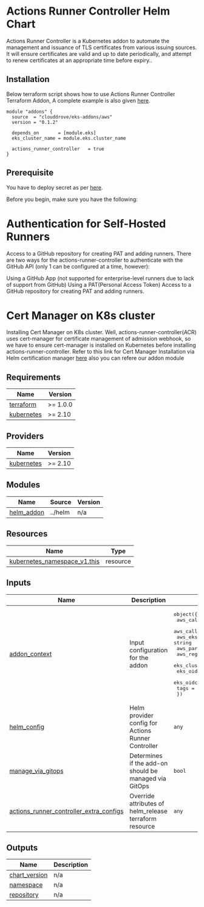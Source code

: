 # Actions Runner Controller Helm Chart

Actions Runner Controller is a Kubernetes addon to automate the management and issuance of TLS certificates from various issuing sources.
It will ensure certificates are valid and up to date periodically, and attempt to renew certificates at an appropriate time before expiry..

## Installation
Below terraform script shows how to use Actions Runner Controller Terraform Addon, A complete example is also given [here](https://github.com/clouddrove/terraform-helm-eks-addons/blob/master/_examples/complete/main.tf).
```hcl
module "addons" {
  source  = "clouddrove/eks-addons/aws"
  version = "0.1.2"
  
  depends_on       = [module.eks]
  eks_cluster_name = module.eks.cluster_name

  actions_runner_controller   = true
}
```
## Prerequisite
You have to deploy secret as per [here](https://github.com/clouddrove/terraform-helm-eks-addons/blob/master/_examples/complete/main.tf).

Before you begin, make sure you have the following:

# Authentication for Self-Hosted Runners
Access to a GitHub repository for creating PAT and adding runners.
There are two ways for the actions-runner-controller to authenticate with the GitHub API (only 1 can be configured at a time, however):

Using a GitHub App (not supported for enterprise-level runners due to lack of support from GitHub)
Using a PAT(Personal Access Token)
Access to a GitHub repository for creating PAT and adding runners.
# Cert Manager on K8s cluster
Installing Cert Manager on K8s cluster.
Well, actions-runner-controller(ACR) uses cert-manager for certificate management of admission webhook, so we have to ensure cert-manager is installed on Kubernetes before installing actions-runner-controller.
Refer to this link for Cert Manager Installation via Helm
certification manager [here](https://artifacthub.io/packages/helm/cert-manager/cert-manager) also you can refere our addon module

<!-- BEGINNING OF PRE-COMMIT-TERRAFORM DOCS HOOK -->
## Requirements

| Name | Version |
|------|---------|
| <a name="requirement_terraform"></a> [terraform](#requirement\_terraform) | >= 1.0.0 |
| <a name="requirement_kubernetes"></a> [kubernetes](#requirement\_kubernetes) | >= 2.10 |

## Providers

| Name | Version |
|------|---------|
| <a name="provider_kubernetes"></a> [kubernetes](#provider\_kubernetes) | >= 2.10 |

## Modules

| Name | Source | Version |
|------|--------|---------|
| <a name="module_helm_addon"></a> [helm\_addon](#module\_helm\_addon) | ../helm | n/a |

## Resources

| Name | Type |
|------|------|
| [kubernetes_namespace_v1.this](https://registry.terraform.io/providers/hashicorp/kubernetes/latest/docs/resources/namespace_v1) | resource |

## Inputs

| Name | Description | Type | Default | Required |
|------|-------------|------|---------|:--------:|
| <a name="input_addon_context"></a> [addon\_context](#input\_addon\_context) | Input configuration for the addon | <pre>object({<br>    aws_caller_identity_account_id = string<br>    aws_caller_identity_arn        = string<br>    aws_eks_cluster_endpoint       = string<br>    aws_partition_id               = string<br>    aws_region_name                = string<br>    eks_cluster_id                 = string<br>    eks_oidc_issuer_url            = string<br>    eks_oidc_provider_arn          = string<br>    tags                           = map(string)<br>  })</pre> | n/a | yes |
| <a name="input_helm_config"></a> [helm\_config](#input\_helm\_config) | Helm provider config for Actions Runner Controller | `any` | `{}` | no |
| <a name="input_manage_via_gitops"></a> [manage\_via\_gitops](#input\_manage\_via\_gitops) | Determines if the add-on should be managed via GitOps | `bool` | `false` | no |
| <a name="input_actions_runner_controller_extra_configs"></a> [actions_runner_controller\_extra\_configs](#input\actions_runner_controller\_extra\_configs) | Override attributes of helm\_release terraform resource | `any` | `{}` | no |

## Outputs

| Name | Description |
|------|-------------|
| <a name="output_chart_version"></a> [chart\_version](#output\_chart\_version) | n/a |
| <a name="output_namespace"></a> [namespace](#output\_namespace) | n/a |
| <a name="output_repository"></a> [repository](#output\_repository) | n/a |
<!-- END OF PRE-COMMIT-TERRAFORM DOCS HOOK -->
